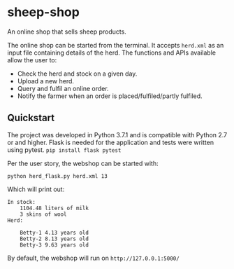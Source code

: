 # sheep-shop
An online shop that sells sheep products. 

The online shop can be started from the terminal. It accepts `herd.xml` as an input file containing details of the herd.
The functions and APIs available allow the user to:
* Check the herd and stock on a given day.
* Upload a new herd.
* Query and fulfil an online order.
* Notify the farmer when an order is placed/fulfiled/partly fulfiled.

## Quickstart
The project was developed in Python 3.7.1 and is compatible with Python 2.7 or and higher.
Flask is needed for the application and tests were written using pytest.
`pip install flask pytest`

Per the user story, the webshop can be started with:
```
python herd_flask.py herd.xml 13
```
Which will print out:
```
In stock:
    1104.48 liters of milk
    3 skins of wool
Herd:

    Betty-1 4.13 years old
    Betty-2 8.13 years old
    Betty-3 9.63 years old
```
By default, the webshop will run on `http://127.0.0.1:5000/` 
